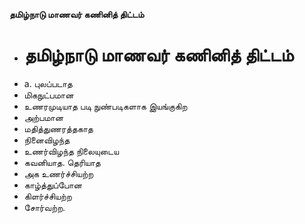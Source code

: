 **தமிழ்நாடு மாணவர் கணினித் திட்டம்**
- # தமிழ்நாடு மாணவர் கணினித் திட்டம்
- a. புலப்படாத
- மிகநுட்பமான
- உணரமுடியாத படி நுண்படிகளாக இயங்குகிற
- அற்பமான
- மதித்துணரத்தகாத
- நினைவிழந்த
- உணர்விழந்த நிலையுடைய
- கவனியாத. தெரியாத
- அக உணர்ச்சியற்ற
- காழ்த்துப்போன
- கிளர்ச்சியற்ற
- சோர்வற்ற.

